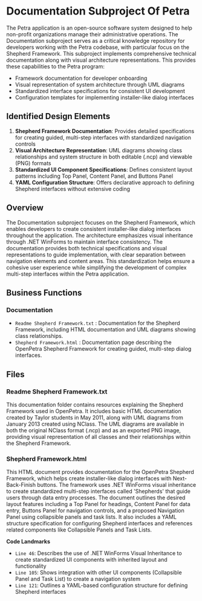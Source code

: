 # Documentation Subproject Of Petra

The Petra application is an open-source software system designed to help non-profit organizations manage their administrative operations. The Documentation subproject serves as a critical knowledge repository for developers working with the Petra codebase, with particular focus on the Shepherd Framework. This subproject implements comprehensive technical documentation along with visual architecture representations. This provides these capabilities to the Petra program:

- Framework documentation for developer onboarding
- Visual representation of system architecture through UML diagrams
- Standardized interface specifications for consistent UI development
- Configuration templates for implementing installer-like dialog interfaces

## Identified Design Elements

1. **Shepherd Framework Documentation**: Provides detailed specifications for creating guided, multi-step interfaces with standardized navigation controls
2. **Visual Architecture Representation**: UML diagrams showing class relationships and system structure in both editable (.ncp) and viewable (PNG) formats
3. **Standardized UI Component Specifications**: Defines consistent layout patterns including Top Panel, Content Panel, and Buttons Panel
4. **YAML Configuration Structure**: Offers declarative approach to defining Shepherd interfaces without extensive coding

## Overview
The Documentation subproject focuses on the Shepherd Framework, which enables developers to create consistent installer-like dialog interfaces throughout the application. The architecture emphasizes visual inheritance through .NET WinForms to maintain interface consistency. The documentation provides both technical specifications and visual representations to guide implementation, with clear separation between navigation elements and content areas. This standardization helps ensure a cohesive user experience while simplifying the development of complex multi-step interfaces within the Petra application.

## Business Functions

### Documentation
- `Readme Shepherd Framework.txt` : Documentation for the Shepherd Framework, including HTML documentation and UML diagrams showing class relationships.
- `Shepherd Framework.html` : Documentation page describing the OpenPetra Shepherd Framework for creating guided, multi-step dialog interfaces.

## Files
### Readme Shepherd Framework.txt

This documentation folder contains resources explaining the Shepherd Framework used in OpenPetra. It includes basic HTML documentation created by Taylor students in May 2011, along with UML diagrams from January 2013 created using NClass. The UML diagrams are available in both the original NClass format (.ncp) and as an exported PNG image, providing visual representation of all classes and their relationships within the Shepherd Framework.
### Shepherd Framework.html

This HTML document provides documentation for the OpenPetra Shepherd Framework, which helps create installer-like dialog interfaces with Next-Back-Finish buttons. The framework uses .NET WinForms visual inheritance to create standardized multi-step interfaces called 'Shepherds' that guide users through data entry processes. The document outlines the desired layout features including a Top Panel for headings, Content Panel for data entry, Buttons Panel for navigation controls, and a proposed Navigation Panel using collapsible panels and task lists. It also includes a YAML structure specification for configuring Shepherd interfaces and references related components like Collapsible Panels and Task Lists.

 **Code Landmarks**
- `Line 46`: Describes the use of .NET WinForms Visual Inheritance to create standardized UI components with inherited layout and functionality
- `Line 105`: Shows integration with other UI components (Collapsible Panel and Task List) to create a navigation system
- `Line 121`: Outlines a YAML-based configuration structure for defining Shepherd interfaces

[Generated by the Sage AI expert workbench: 2025-03-30 02:22:57  https://sage-tech.ai/workbench]: #
